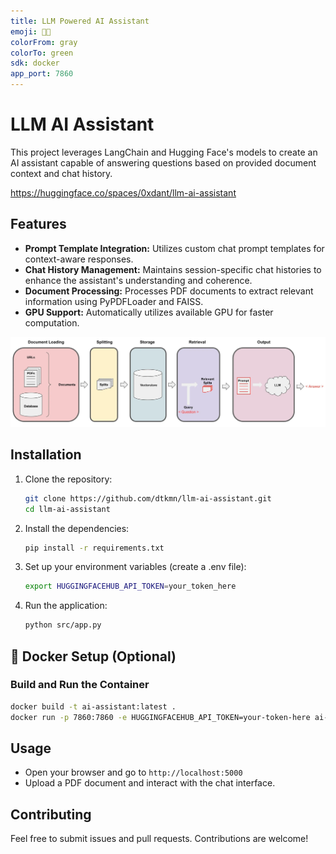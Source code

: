 ```yaml
---
title: LLM Powered AI Assistant
emoji: 🏳️‍🌈
colorFrom: gray
colorTo: green
sdk: docker
app_port: 7860
---
```



# LLM AI Assistant
This project leverages LangChain and Hugging Face's models to create an AI assistant capable of answering questions based on provided document context and chat history.

https://huggingface.co/spaces/0xdant/llm-ai-assistant

## Features
- **Prompt Template Integration:** Utilizes custom chat prompt templates for context-aware responses.
- **Chat History Management:** Maintains session-specific chat histories to enhance the assistant's understanding and coherence.
- **Document Processing:** Processes PDF documents to extract relevant information using PyPDFLoader and FAISS.
- **GPU Support:** Automatically utilizes available GPU for faster computation.


![LLM-flow.png](https://github.com/dtkmn/llm-ai-assistant/blob/main/LLM-flow.png)

## Installation

1. Clone the repository:
    
    ```bash
    git clone https://github.com/dtkmn/llm-ai-assistant.git
    cd llm-ai-assistant
    ``` 

2. Install the dependencies:

    ```bash
    pip install -r requirements.txt
    ```

3. Set up your environment variables (create a .env file):    

    ```bash
    export HUGGINGFACEHUB_API_TOKEN=your_token_here
    ```

4. Run the application:

    ```bash
    python src/app.py
    ```
   
## 🐳 Docker Setup (Optional)

### Build and Run the Container

   ```bash
   docker build -t ai-assistant:latest .
   docker run -p 7860:7860 -e HUGGINGFACEHUB_API_TOKEN=your-token-here ai-assistant:latest
   ```


## Usage
- Open your browser and go to `http://localhost:5000`
- Upload a PDF document and interact with the chat interface.

## Contributing
Feel free to submit issues and pull requests. Contributions are welcome!

